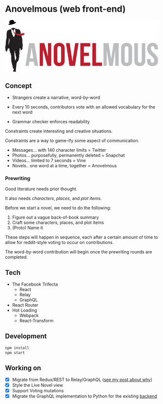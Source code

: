 # Anovelmous (web front-end)

![Anovelmous X Large Logo](./src/assets/AnovelmousLogoXLarge.png)

## Concept

 - Strangers create a narrative, word-by-word

 - Every 10 seconds, contributors vote with an allowed vocabulary for the next word

 - Grammar checker enforces readability


Constraints create interesting and creative situations.

Constraints are a way to game-ify some aspect of communication.

 - Messages... with 140 character limits = Twitter
 - Photos... purposefully, permanently deleted = Snapchat
 - Videos... limited to 7 seconds = Vine
 - Novels.. one word at a time, together = Anovelmous

### Prewriting

Good literature needs prior thought.

It also needs *characters*, *places*, and *plot items*.

Before we start a novel, we need to do the following:

  1. Figure out a vague back-of-book summary
  2. Craft some characters, places, and plot items
  3. (Proto) Name it

These steps will happen in sequence, each after a certain amount of time to
allow for reddit-style voting to occur on contributions.

The word-by-word contribution will begin once the prewriting rounds are completed.

## Tech

- The Facebook Trifecta
  - React
  - Relay
  - GraphQL
- React Router
- Hot Loading
  - Webpack
  - React-Transform

## Development

    npm install
    npm start

## Working on

- [X] Migrate from Redux/REST to Relay/GraphQL  ([see my post about why](https://medium.com/@gregoryziegan/how-graphql-taught-me-to-code-client-apps-1c631a9953bd))
- [X] Style the Live Novel view
- [X] Support Voting mutations
- [X] Migrate the GraphQL implementation to Python for the existing [backend](https://github.com/anovelmous-dev-squad/anovelmous)
